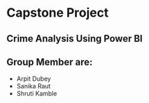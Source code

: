 # Capstone Project

## Crime Analysis Using Power BI

## Group Member are:

- Arpit Dubey
- Sanika Raut
- Shruti Kamble
